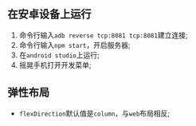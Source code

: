 ## 在安卓设备上运行
1. 命令行输入`adb reverse tcp:8081 tcp:8081`建立连接;
2. 命令行输入`npm start`，开启服务器;
3. 在`android studio`上运行;
4. 摇晃手机打开开发菜单;

## 弹性布局
* `flexDirection`默认值是`column`，与`web`布局相反;